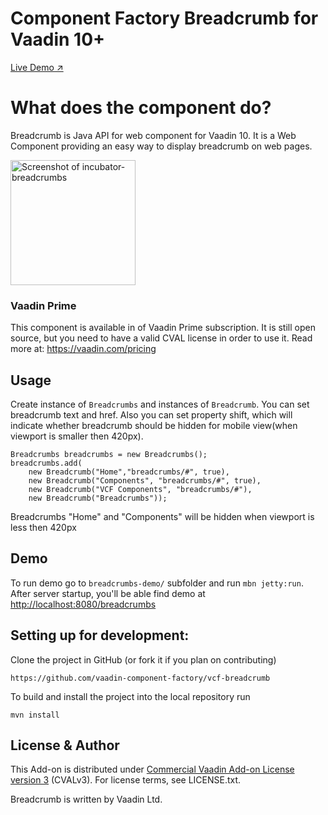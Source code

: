 # Component Factory Breadcrumb for Vaadin 10+

[Live Demo ↗](https://incubator.app.fi/breadcrumb-demo/breadcrumbs)

# What does the component do?
Breadcrumb is Java API for [<vcf-breadcrumbs>](https://github.com/vaadin-component-factory/vcf-breadcrumb) web component for Vaadin 10. 
It is a Web Component providing an easy way to display breadcrumb on web pages.

[<img src="https://raw.githubusercontent.com/vaadin/incubator-breadcrumb/master/screenshot.png" width="200" alt="Screenshot of incubator-breadcrumbs">](https://vaadin.com/directory/components/vaadinincubator-breadcrumbs)


### Vaadin Prime
This component is available in of Vaadin Prime subscription. It is still open source, but you need to have a valid CVAL license in order to use it. Read more at: https://vaadin.com/pricing

## Usage
Create instance of `Breadcrumbs` and instances of `Breadcrumb`. You can set breadcrumb text and href. 
Also you can set property shift, which will indicate whether breadcrumb should be hidden for 
mobile view(when viewport is smaller then 420px).
```
Breadcrumbs breadcrumbs = new Breadcrumbs();
breadcrumbs.add(
    new Breadcrumb("Home","breadcrumbs/#", true),
    new Breadcrumb("Components", "breadcrumbs/#", true),
    new Breadcrumb("VCF Components", "breadcrumbs/#"),
    new Breadcrumb("Breadcrumbs"));
```
Breadcrumbs "Home" and "Components" will be hidden when viewport is less then 420px  

## Demo
To run demo go to `breadcrumbs-demo/` subfolder and run `mbn jetty:run`.
After server startup, you'll be able find demo at [http://localhost:8080/breadcrumbs](http://localhost:8080/breadcrumbs)

## Setting up for development:
Clone the project in GitHub (or fork it if you plan on contributing)

```
https://github.com/vaadin-component-factory/vcf-breadcrumb
```

To build and install the project into the local repository run 

```mvn install ```

## License & Author
This Add-on is distributed under [Commercial Vaadin Add-on License version 3](http://vaadin.com/license/cval-3) (CVALv3). For license terms, see LICENSE.txt.

Breadcrumb is written by Vaadin Ltd.

